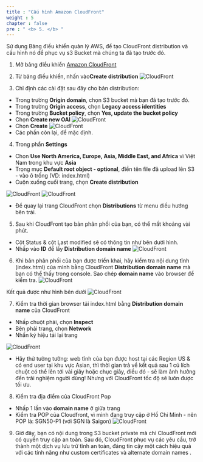 ```yaml
---
title : "Cấu hình Amazon CloudFront"
weight : 5
chapter : false
pre : " <b> 5. </b> "
---
```


Sử dụng Bảng điều khiển quản lý AWS, để tạo CloudFront distribution và cấu hình nó để phục vụ s3 Bucket mà chúng ta đã tạo trước đó.

1. Mở bảng điều khiển [Amazon CloudFront](https://console.aws.amazon.com/cloudfront/) 
2. Từ bảng điều khiển, nhấn vào**Create distribution**
![CloudFront](/images/5.configamazoncloudfront/001-configamazoncloudfront.png)

3. Chỉ định các cài đặt sau đây cho bản distribution:
 + Trong trường **Origin domain**, chọn S3 bucket mà bạn đã tạo trước đó.
 + Trong trường **Origin access**, chọn **Legacy access identities**
 + Trong trường **Bucket policy**, chọn **Yes, update the bucket policy**
 + Chọn **Create new OAI**
![CloudFront](/images/5.configamazoncloudfront/002-configamazoncloudfront.png)
 + Chọn **Create**
![CloudFront](/images/5.configamazoncloudfront/003-configamazoncloudfront.png)
 + Các phần còn lại, để mặc định.
4. Trong phần **Settings**
 + Chọn **Use North America, Europe, Asia, Middle East, and Africa** vì Việt Nam trong khu vực **Asia**
 + Trọng mục **Default root object - optional**, điền tên file đã upload lên S3 - vào ô trống (VD: index.html)
 + Cuộn xuống cuối trang, chọn **Create distribution**

![CloudFront](/images/5.configamazoncloudfront/004-configamazoncloudfront.png)
![CloudFront](/images/5.configamazoncloudfront/005-configamazoncloudfront.png)

 + Để quay lại trang CloudFront chọn **Distributions** từ menu điều hướng bên trái.

5. Sau khi CloudFront tạo bản phân phối của bạn, có thể mất khoảng vài phút.
 + Cột Status & cột Last modified sẽ có thông tin như bên dưới hình.
 + Nhấp vào **ID** để lấy **Distribution domain name**
![CloudFront](/images/5.configamazoncloudfront/006-configamazoncloudfront.png)

6. Khi bản phân phối của bạn được triển khai, hãy kiểm tra nội dung tĩnh (index.html) của mình bằng CloudFront **Distribution domain name** mà bạn có thể thấy trong console. Sao chép **domain name** vào browser để kiểm tra.
![CloudFront](/images/5.configamazoncloudfront/007-configamazoncloudfront.png)

Kết quả được như hình bên dưới
![CloudFront](/images/5.configamazoncloudfront/008-configamazoncloudfront.png)

7. Kiểm tra thời gian browser tải index.html bằng **Distribution domain name** của CloudFront
 + Nhấp chuột phải, chọn **Inspect**
 + Bên phải trang, chọn **Network**
 + Nhấn ký hiệu tải lại trang

![CloudFront](/images/5.configamazoncloudfront/009-configamazoncloudfront.png)

 + Hãy thử tưởng tưởng: web tĩnh của bạn được host tại các Region US & có end user tại khu vực Asian, thì thời gian trả về kết quả sau 1 cú lích chuột có thể lên tới vài giây hoặc chục giây, điều đó - sẽ làm ảnh hưởng đến trãi nghiệm người dùng! Nhưng với CloudFront tốc độ sẽ luôn được tối ưu.
8. Kiểm tra địa điểm của CloudFront Pop 
 + Nhấp 1 lần vào **domain name** ở giữa trang
 + Kiểm tra POP của Cloudfront, vì mình đang truy cập ở Hồ Chi Minh - nên POP là: SGN50-P1 (với SGN là Saigon)
![CloudFront](/images/5.configamazoncloudfront/010-configamazoncloudfront.png)

9. Giờ đây, bạn có nội dung trong S3 bucket private mà chỉ CloudFront mới có quyền truy cập an toàn. Sau đó, CloudFront phục vụ các yêu cầu, trở thành một dịch vụ lưu trữ tĩnh an toàn, đáng tin cậy một cách hiệu quả với các tính năng như custom certificates và alternate domain names .


